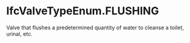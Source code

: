 IfcValveTypeEnum.FLUSHING
=========================
Valve that flushes a predetermined quantity of water to cleanse a toilet,
urinal, etc.


